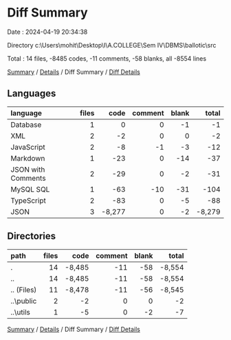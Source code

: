 # Diff Summary

Date : 2024-04-19 20:34:38

Directory c:\\Users\\mohit\\Desktop\\I\\A.COLLEGE\\Sem IV\\DBMS\\ballotic\\src

Total : 14 files,  -8485 codes, -11 comments, -58 blanks, all -8554 lines

[Summary](results.md) / [Details](details.md) / Diff Summary / [Diff Details](diff-details.md)

## Languages
| language | files | code | comment | blank | total |
| :--- | ---: | ---: | ---: | ---: | ---: |
| Database | 1 | 0 | 0 | -1 | -1 |
| XML | 2 | -2 | 0 | 0 | -2 |
| JavaScript | 2 | -8 | -1 | -3 | -12 |
| Markdown | 1 | -23 | 0 | -14 | -37 |
| JSON with Comments | 2 | -29 | 0 | -2 | -31 |
| MySQL SQL | 1 | -63 | -10 | -31 | -104 |
| TypeScript | 2 | -83 | 0 | -5 | -88 |
| JSON | 3 | -8,277 | 0 | -2 | -8,279 |

## Directories
| path | files | code | comment | blank | total |
| :--- | ---: | ---: | ---: | ---: | ---: |
| . | 14 | -8,485 | -11 | -58 | -8,554 |
| .. | 14 | -8,485 | -11 | -58 | -8,554 |
| .. (Files) | 11 | -8,478 | -11 | -56 | -8,545 |
| ..\\public | 2 | -2 | 0 | 0 | -2 |
| ..\\utils | 1 | -5 | 0 | -2 | -7 |

[Summary](results.md) / [Details](details.md) / Diff Summary / [Diff Details](diff-details.md)